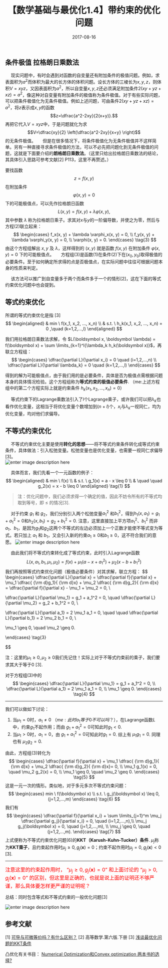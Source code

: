 ﻿---
title: 【数学基础与最优化1.4】带约束的优化问题
date: 2017-08-16
tags:
categories: ["数学基础与最优化"]
mathjax: true
---
<!-- more -->

## 条件极值  拉格朗日乘数法
&emsp; 现实问题中，有时会遇到对函数的自变量还有附加条件的极值问题。例如，求表面积为$a^2$而体积为最大的长方体的体积问题。设长方体的三棱长为$x,y,z$，则体积$V=xyz$，又因表面积为$a^2$，所以自变量$x,y,z$还必须满足附加条件$2(xy+yz+xz)=a^2$，像这种对自变量有附加条件的极值称为条件极值。对于有些实际问题，可以把条件极值化为无条件极值。例如上述问题，可由条件$2(xy+yz+xz)=a^2$，将$z$表示成$x,y$的函数
$$z=\dfrac{a^2-2xy}{2(x+y)}.$$
再把它代入$V=xyz$中，于是问题就化为求
$$V=\dfrac{xy}{2} \left(\dfrac{a^2-2xy}{x+y} \right)$$
的无条件极值。
&emsp; 但是在很多情况下，将条件极值化为无条件极值并不这样简单。另有一种直接寻求条件极值的方法，可以不必先把问题化到无条件极值的问题，这就是下面要介绍的**朗格朗日乘数法**。（这里只给出拉格朗日乘数法的结论，其具体引入思路可参考文献[2] P113，这里不再赘述。）

要找函数 
$$z=f(x,y) \tag{1}$$ 
在附加条件 
$$\varphi(x,y)=0 \tag{2}$$ 
下的可能极值点，可以先作拉格朗日函数
$$L(x,y)=f(x,y)+\lambda\varphi(x,y),$$
其中参数 $\lambda$ 称为拉格朗日乘子。求其对$x$与$y$的一阶偏导数，并使之为零，然后与方程(2)联立起来：
$$
\begin{cases}
f_x(x, y) + \lambda \varphi_x(x, y) = 0, \\
f_y(x, y) + \lambda \varphi_y(x, y) = 0, \\
\varphi(x, y) = 0.
\end{cases} \tag{3}
$$
由这个方程组解出 $x,y$ 及 $\lambda$，这样得到的 $(x,y)$ 就是函数 $f(x,y)$ 在附加条件 $\varphi(x,y)=0$ 下的可能极值点。
&emsp; 方程组(3)是函数(1)在条件(2)下在$(x_0, y_0)$取得极值的必要条件。至于如何确定所求得的点是否极值点，在实际问题中往往可根据问题本身的性质来判定。

&emsp; 该方法可以推广到自变量多于两个而条件多于一个的情形[2]，这在下面的等式约束优化问题中也会提到。

## 等式约束优化
所谓的等式约束优化是指 [3]
$$
\begin{aligned}  
& min \ f(x_1, x_2, ..., x_n) \\
& s.t. \ h_k(x_1, x_2, ..., x_n) = 0 ,\quad  (k=1,2,...,l)
\end{aligned}  
$$


我们用拉格朗日乘数法求解，令 $L(\boldsymbol x, \boldsymbol \lambda) = f(\boldsymbol x) + \sum \limits_{k=1}^l{\lambda_k h_k(\boldsymbol x)}$，再联立方程组：
$$
\begin{cases}
\dfrac{\partial L}{\partial x_i} = 0 \quad  (i=1,2,...,n) \\
\dfrac{\partial L}{\partial \lambda_k} = 0 \quad  (k=1,2,...,l)
\end{cases}
$$

得到的解为可能极值点，由于我们用的是必要条件，具体是否为极值点需根据问题本身的具体情况检验。这个方程组称为**等式约束的极值必要条件**. （me:上述方程组中的第二个方程实际上就是约束条件 $h_k(x_1, x_2, ..., x_n) = 0$）

&emsp; 等式约束下的Lagrange乘数法引入了$l$个Lagrange乘子，或许我们可以把$\lambda_k$也看作优化变量，这相当于将优化变量个数增加到$(n+l)$个，$x_i$与$\lambda_k$一视同仁，均为优化变量，均对他们求偏导。

## 不等式约束优化
&emsp; 不等式约束优化主要是使用**转化的思想**——将不等式约束条件转化成等式约束条件，具体做法：引入松弛变量。松弛变量也是优化变量，也需要一视同仁求偏导[3]。\
![enter image description here](https://lh3.googleusercontent.com/-YgG-fmRuqL4/W_ZyhgH-FxI/AAAAAAAAAIo/b8V8vcStVN4hUMWbcfSqM31iFMIXmJc9QCLcBGAs/s0/lagrange_optimizer.jpg "lagrange_optimizer.jpg")

&emsp; 具体而言，我们先看一个一元函数的例子：
$$
\begin{aligned}
& min \ f(x) \\
& s.t. \ g_1(x) = a - x \leq 0 \\
& \quad \quad g_2(x) = x - b \leq 0
\end{aligned} \tag{1}
$$

> 注：优化问题中，我们必须求得一个确定的值，因此不妨令所有的不等式均取到等号，即 $\leq$ 的情况[3].


&emsp; 对于约束 $g_{1}$ 和 $g_{2}$，我们分别引入两个松弛变量$a_{1}^{2}$ 和$b_{1}^{2}$，得到$h_{1} (x,a_{1} )=g_{1} +a_{1}^{2} =0$和$h_{2} (x,b_{1} )=g_{2} +b_{1}^{2} =0$. 注意，这里直接加上平方项$a_{1}^{2}$、$b_{1}^{2}$ 而非$a_{1}$、$b_{1}$，是因为$g_{1}$和$g_{2}$这两个不等式的左边必须加上一个正数才能使不等式变为等式。若只加上 $a_{1}$ 和 $b_{1}$，又会引入新的约束$a_{1} \geq 0$和$b_{1} \geq 0$，这不符合我们的意愿。
![enter image description here](https://lh3.googleusercontent.com/-joqblsuBvY8/W_aGPPYBf5I/AAAAAAAAAI4/2kcFS1DPMnU4P2_kdiEYETa8gwep56FSACLcBGAs/s0/lagrange_optimizer2.jpg "lagrange_optimizer2.jpg")

&emsp; 由此我们将不等式约束转化成了等式约束，此时引入Lagrange函数
$$L(x, a_1, b_1, \mu_1, \mu_2) = f(x) + \mu_1(a-x+a_1^2) + \mu_2(x-b+b_1^2) \tag{2}$$
我们再按照等式约束优化问题（极值必要条件）对其求解，联立方程：
$$
\begin{cases}
\dfrac{\partial L}{\partial x} = \dfrac{\partial f}{\partial x} + \mu_1 \dfrac{ {\rm d}g_1}{ {\rm d}x} + \mu_2 \dfrac{ {\rm d}g_2}{ {\rm d}x} = \dfrac{\partial f}{\partial x} - \mu_1 + \mu_2 = 0, \\

\dfrac{\partial L}{\partial \mu_1} = g_1 + a_1^2 = 0, \quad \dfrac{\partial L}{\partial \mu_2} = g_2 + b_1^2 = 0, \\

\dfrac{\partial L}{\partial a_1} = 2 \mu_1 a_1 = 0, \quad \quad \dfrac{\partial L}{\partial b_1} = 2 \mu_2 b_1 = 0, \\

\mu_1 \geq 0, \quad \mu_2 \geq 0.

\end{cases} \tag{3}

$$

注：这里的$\mu_1 \geq 0, \mu_2 \geq 0$我们先记住！实际上对于不等式约束前的乘子，我们要求其大于等于0 [3].

对于方程组(3)中的
$$
\begin{cases}
    \dfrac{\partial L}{\partial \mu_1} = g_1 + a_1^2 = 0, \\
\dfrac{\partial L}{\partial a_1} = 2 \mu_1 a_1 = 0, \\
\mu_1 \geq 0.
\end{cases} \tag{4}
$$

------

我们可以做如下讨论：
 1. 当$\mu_1 = 0$时，${a_1 \not = 0}$ （${me:此时a_1等于0不可以吗？}$），在Lagrange函数$L$中，约束$g_1$不起作用；而由 $g_1 + a_1^2 = 0$可知此时$g_1 < 0$.
 2. 当$\mu_1 > 0$时，$a_1 = 0$，由 $g_1 + a_1^2 = 0$可知此时$g_1 = 0$.
综上有 $\mu_1 g_1 = 0$.
同理也有 $\mu_2 g_2 = 0$.

由此，方程组(3)转化为
$$
\begin{cases}
    \dfrac{\partial f}{\partial x} + \mu_1 \dfrac{ {\rm d}g_1}{ {\rm d}x} + \mu_2 \dfrac{ {\rm d}g_2}{ {\rm d}x}= 0, \\
\mu_1 g_1(x) = 0, \quad \mu_2 g_2(x) = 0, \\
\mu_1 \geq 0, \quad \mu_2 \geq 0.
\end{cases} \tag{5}
$$
这是一元一次的情形。类似地，对于多元多次不等式约束问题：
$$
\begin{cases}
    min \ f(\boldsymbol x) \\
s.t. \ g_j(\boldsymbol x) \leq 0, (j=1,2,...,m)
\end{cases} \tag{6}
$$
我们有
$$
\begin{cases}
    \dfrac{\partial f}{\partial x_i} + \sum \limits_{j=1}^m \mu_j \dfrac{\partial g_j}{\partial x_i} = 0, \quad (i=1,2,...,n),\\
\mu_j g_j(\boldsymbol x) = 0, \quad (j=1,2,...,m), \\
\mu_j \geq 0, \quad (j=1,2,...,m).
\end{cases} \tag{7}
$$
上式便称为不等式约束优化问题(6)的**KKT（Karush-Kuhn-Tucker）条件**. $\mu_j$称为**KKT乘子**，且约束起作用时$\mu_j \geq 0, g_j(\boldsymbol x) = 0$；约束不起作用时$\mu_j = 0, g_j(\boldsymbol x) < 0$ [3].

-------------

<font color=#ff0000 size=3>注意这里的约束起作用时， “$\mu_j \geq 0, g_j(\boldsymbol x) = 0$” 和上面讨论的 “$\mu_j > 0, g_j(\boldsymbol x) = 0$” 的区别，但这里是正确的，也就是说上面的证明还不够严谨，那么具体要怎样更严谨的证明呢？</font>

总结：同时包含等式和不等式约束的一般优化问题[3]

![enter image description here](https://lh3.googleusercontent.com/-4zXfd-_-pRI/W_0YQusR0iI/AAAAAAAAAJU/8clptIaFNKwQUebbHmwVNY50YUo0dxBhACLcBGAs/s0/kkt.png "kkt.png")


## 参考文献
[1] [可导与可微等价吗？有什么区别？](https://zhidao.baidu.com/question/47402574.html)
[2] 高等数学.第六版.下册
[3] [浅谈最优化问题的KKT条件](https://zhuanlan.zhihu.com/p/26514613)

凸优化有关书目：
[Numerical Optimization和Convex optimization 两本书的选择?](https://blog.csdn.net/shengfang05/article/details/78836713)

